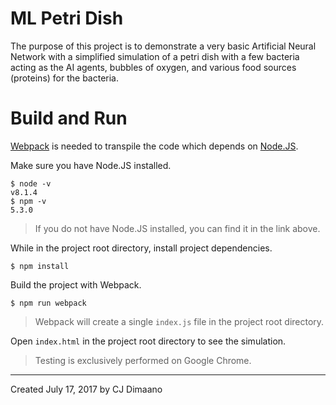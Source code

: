 # ML Petri Dish

The purpose of this project is to demonstrate a very basic Artificial Neural Network with a
simplified simulation of a petri dish with a few bacteria acting as the AI agents, bubbles of
oxygen, and various food sources (proteins) for the bacteria.

# Build and Run

[Webpack](https://webpack.github.io/) is needed to transpile the code which depends on
[Node.JS](https://nodejs.org/).

Make sure you have Node.JS installed.

```
$ node -v
v8.1.4
$ npm -v
5.3.0
```
> If you do not have Node.JS installed, you can find it in the link above.

While in the project root directory, install project dependencies.

```
$ npm install
```

Build the project with Webpack.

```
$ npm run webpack
```

> Webpack will create a single `index.js` file in the project root directory.

Open `index.html` in the project root directory to see the simulation.

> Testing is exclusively performed on Google Chrome.

---

Created July 17, 2017 by CJ Dimaano
